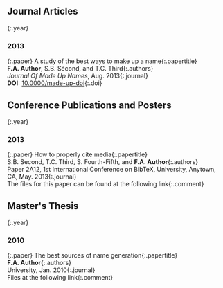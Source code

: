 Journal Articles
---

{:.year}
### 2013

{:.paper}
<span>A study of the best ways to make up a name</span>{:.papertitle}  
<span>**F.A. Author**, S.B. Sécond, and T.C. Third</span>{:.authors}  
<span>_Journal Of Made Up Names_, Aug. 2013</span>{:.journal}  
<span>**DOI:** [10.0000/made-up-doi](http://dx.doi.org/10.0000/made-up-doi)</span>{:.doi}  

Conference Publications and Posters
---

{:.year}
### 2013

{:.paper}
<span>How to properly cite media</span>{:.papertitle}  
<span>S.B. Second, T.C. Third, S. Fourth-Fifth, and **F.A. Author**</span>{:.authors}  
<span>Paper 2A12, 1st International Conference on BibTeX, University, Anytown, CA, May. 2013</span>{:.journal}  
<span>The files for this paper can be found at the following link</span>{:.comment}  

Master's Thesis
---

{:.year}
### 2010

{:.paper}
<span>The best sources of name generation</span>{:.papertitle}  
<span>**F.A. Author**</span>{:.authors}  
<span>University, Jan. 2010</span>{:.journal}  
<span>Files at the following link</span>{:.comment}  
